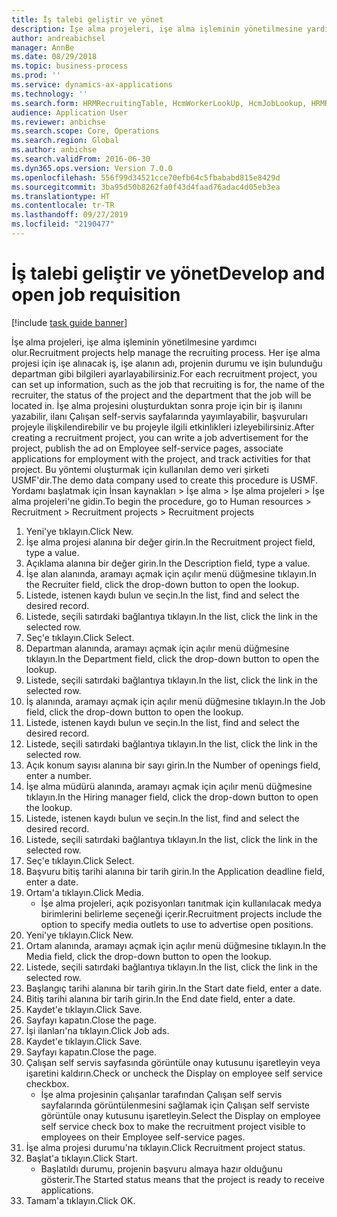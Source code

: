 ```yaml
---
title: İş talebi geliştir ve yönet
description: İşe alma projeleri, işe alma işleminin yönetilmesine yardımcı olur.
author: andreabichsel
manager: AnnBe
ms.date: 08/29/2018
ms.topic: business-process
ms.prod: ''
ms.service: dynamics-ax-applications
ms.technology: ''
ms.search.form: HRMRecruitingTable, HcmWorkerLookUp, HcmJobLookup, HRMRecruitingMedia, HRMRecruitingJobAd
audience: Application User
ms.reviewer: anbichse
ms.search.scope: Core, Operations
ms.search.region: Global
ms.author: anbichse
ms.search.validFrom: 2016-06-30
ms.dyn365.ops.version: Version 7.0.0
ms.openlocfilehash: 556f99d34521cce70efb64c5fbababd815e8429d
ms.sourcegitcommit: 3ba95d50b8262fa0f43d4faad76adac4d05eb3ea
ms.translationtype: HT
ms.contentlocale: tr-TR
ms.lasthandoff: 09/27/2019
ms.locfileid: "2190477"
---
```

# <a name="develop-and-open-job-requisition"></a><span data-ttu-id="abdad-103">İş talebi geliştir ve yönet</span><span class="sxs-lookup"><span data-stu-id="abdad-103">Develop and open job requisition</span></span>

[!include [task guide banner](../../includes/task-guide-banner.md)]

<span data-ttu-id="abdad-104">İşe alma projeleri, işe alma işleminin yönetilmesine yardımcı olur.</span><span class="sxs-lookup"><span data-stu-id="abdad-104">Recruitment projects help manage the recruiting process.</span></span> <span data-ttu-id="abdad-105">Her işe alma projesi için işe alınacak iş, işe alanın adı, projenin durumu ve işin bulunduğu departman gibi bilgileri ayarlayabilirsiniz.</span><span class="sxs-lookup"><span data-stu-id="abdad-105">For each recruitment project, you can set up information, such as the job that recruiting is for, the name of the recruiter, the status of the project and the department that the job will be located in.</span></span> <span data-ttu-id="abdad-106">İşe alma projesini oluşturduktan sonra proje için bir iş ilanını yazabilir, ilanı Çalışan self-servis sayfalarında yayımlayabilir, başvuruları projeyle ilişkilendirebilir ve bu projeyle ilgili etkinlikleri izleyebilirsiniz.</span><span class="sxs-lookup"><span data-stu-id="abdad-106">After creating a recruitment project, you can write a job advertisement for the project, publish the ad on Employee self-service pages, associate applications for employment with the project, and track activities for that project.</span></span> <span data-ttu-id="abdad-107">Bu yöntemi oluşturmak için kullanılan demo veri şirketi USMF'dir.</span><span class="sxs-lookup"><span data-stu-id="abdad-107">The demo data company used to create this procedure is USMF.</span></span> <span data-ttu-id="abdad-108">Yordamı başlatmak için İnsan kaynakları > İşe alma > İşe alma projeleri > İşe alma projeleri'ne gidin.</span><span class="sxs-lookup"><span data-stu-id="abdad-108">To begin the procedure, go to Human resources > Recruitment > Recruitment projects > Recruitment projects</span></span>

1. <span data-ttu-id="abdad-109">Yeni'ye tıklayın.</span><span class="sxs-lookup"><span data-stu-id="abdad-109">Click New.</span></span>
2. <span data-ttu-id="abdad-110">İşe alma projesi alanına bir değer girin.</span><span class="sxs-lookup"><span data-stu-id="abdad-110">In the Recruitment project field, type a value.</span></span>
3. <span data-ttu-id="abdad-111">Açıklama alanına bir değer girin.</span><span class="sxs-lookup"><span data-stu-id="abdad-111">In the Description field, type a value.</span></span>
4. <span data-ttu-id="abdad-112">İşe alan alanında, aramayı açmak için açılır menü düğmesine tıklayın.</span><span class="sxs-lookup"><span data-stu-id="abdad-112">In the Recruiter field, click the drop-down button to open the lookup.</span></span>
5. <span data-ttu-id="abdad-113">Listede, istenen kaydı bulun ve seçin.</span><span class="sxs-lookup"><span data-stu-id="abdad-113">In the list, find and select the desired record.</span></span>
6. <span data-ttu-id="abdad-114">Listede, seçili satırdaki bağlantıya tıklayın.</span><span class="sxs-lookup"><span data-stu-id="abdad-114">In the list, click the link in the selected row.</span></span>
7. <span data-ttu-id="abdad-115">Seç'e tıklayın.</span><span class="sxs-lookup"><span data-stu-id="abdad-115">Click Select.</span></span>
8. <span data-ttu-id="abdad-116">Departman alanında, aramayı açmak için açılır menü düğmesine tıklayın.</span><span class="sxs-lookup"><span data-stu-id="abdad-116">In the Department field, click the drop-down button to open the lookup.</span></span>
9. <span data-ttu-id="abdad-117">Listede, seçili satırdaki bağlantıya tıklayın.</span><span class="sxs-lookup"><span data-stu-id="abdad-117">In the list, click the link in the selected row.</span></span>
10. <span data-ttu-id="abdad-118">İş alanında, aramayı açmak için açılır menü düğmesine tıklayın.</span><span class="sxs-lookup"><span data-stu-id="abdad-118">In the Job field, click the drop-down button to open the lookup.</span></span>
11. <span data-ttu-id="abdad-119">Listede, istenen kaydı bulun ve seçin.</span><span class="sxs-lookup"><span data-stu-id="abdad-119">In the list, find and select the desired record.</span></span>
12. <span data-ttu-id="abdad-120">Listede, seçili satırdaki bağlantıya tıklayın.</span><span class="sxs-lookup"><span data-stu-id="abdad-120">In the list, click the link in the selected row.</span></span>
13. <span data-ttu-id="abdad-121">Açık konum sayısı alanına bir sayı girin.</span><span class="sxs-lookup"><span data-stu-id="abdad-121">In the Number of openings field, enter a number.</span></span>
14. <span data-ttu-id="abdad-122">İşe alma müdürü alanında, aramayı açmak için açılır menü düğmesine tıklayın.</span><span class="sxs-lookup"><span data-stu-id="abdad-122">In the Hiring manager field, click the drop-down button to open the lookup.</span></span>
15. <span data-ttu-id="abdad-123">Listede, istenen kaydı bulun ve seçin.</span><span class="sxs-lookup"><span data-stu-id="abdad-123">In the list, find and select the desired record.</span></span>
16. <span data-ttu-id="abdad-124">Listede, seçili satırdaki bağlantıya tıklayın.</span><span class="sxs-lookup"><span data-stu-id="abdad-124">In the list, click the link in the selected row.</span></span>
17. <span data-ttu-id="abdad-125">Seç'e tıklayın.</span><span class="sxs-lookup"><span data-stu-id="abdad-125">Click Select.</span></span>
18. <span data-ttu-id="abdad-126">Başvuru bitiş tarihi alanına bir tarih girin.</span><span class="sxs-lookup"><span data-stu-id="abdad-126">In the Application deadline field, enter a date.</span></span>
19. <span data-ttu-id="abdad-127">Ortam'a tıklayın.</span><span class="sxs-lookup"><span data-stu-id="abdad-127">Click Media.</span></span>
    * <span data-ttu-id="abdad-128">İşe alma projeleri, açık pozisyonları tanıtmak için kullanılacak medya birimlerini belirleme seçeneği içerir.</span><span class="sxs-lookup"><span data-stu-id="abdad-128">Recruitment projects include the option to specify media outlets to use to advertise open positions.</span></span>  
20. <span data-ttu-id="abdad-129">Yeni'ye tıklayın.</span><span class="sxs-lookup"><span data-stu-id="abdad-129">Click New.</span></span>
21. <span data-ttu-id="abdad-130">Ortam alanında, aramayı açmak için açılır menü düğmesine tıklayın.</span><span class="sxs-lookup"><span data-stu-id="abdad-130">In the Media field, click the drop-down button to open the lookup.</span></span>
22. <span data-ttu-id="abdad-131">Listede, seçili satırdaki bağlantıya tıklayın.</span><span class="sxs-lookup"><span data-stu-id="abdad-131">In the list, click the link in the selected row.</span></span>
23. <span data-ttu-id="abdad-132">Başlangıç tarihi alanına bir tarih girin.</span><span class="sxs-lookup"><span data-stu-id="abdad-132">In the Start date field, enter a date.</span></span>
24. <span data-ttu-id="abdad-133">Bitiş tarihi alanına bir tarih girin.</span><span class="sxs-lookup"><span data-stu-id="abdad-133">In the End date field, enter a date.</span></span>
25. <span data-ttu-id="abdad-134">Kaydet'e tıklayın.</span><span class="sxs-lookup"><span data-stu-id="abdad-134">Click Save.</span></span>
26. <span data-ttu-id="abdad-135">Sayfayı kapatın.</span><span class="sxs-lookup"><span data-stu-id="abdad-135">Close the page.</span></span>
27. <span data-ttu-id="abdad-136">İşi ilanları'na tıklayın.</span><span class="sxs-lookup"><span data-stu-id="abdad-136">Click Job ads.</span></span>
28. <span data-ttu-id="abdad-137">Kaydet'e tıklayın.</span><span class="sxs-lookup"><span data-stu-id="abdad-137">Click Save.</span></span>
29. <span data-ttu-id="abdad-138">Sayfayı kapatın.</span><span class="sxs-lookup"><span data-stu-id="abdad-138">Close the page.</span></span>
30. <span data-ttu-id="abdad-139">Çalışan self servis sayfasında görüntüle onay kutusunu işaretleyin veya işaretini kaldırın.</span><span class="sxs-lookup"><span data-stu-id="abdad-139">Check or uncheck the Display on employee self service checkbox.</span></span>
    * <span data-ttu-id="abdad-140">İşe alma projesinin çalışanlar tarafından Çalışan self servis sayfalarında görüntülenmesini sağlamak için Çalışan self serviste görüntüle onay kutusunu işaretleyin.</span><span class="sxs-lookup"><span data-stu-id="abdad-140">Select the Display on employee self service check box to make the recruitment project visible to employees on their Employee self-service pages.</span></span>  
31. <span data-ttu-id="abdad-141">İşe alma projesi durumu'na tıklayın.</span><span class="sxs-lookup"><span data-stu-id="abdad-141">Click Recruitment project status.</span></span>
32. <span data-ttu-id="abdad-142">Başlat'a tıklayın.</span><span class="sxs-lookup"><span data-stu-id="abdad-142">Click Start.</span></span>
    * <span data-ttu-id="abdad-143">Başlatıldı durumu, projenin başvuru almaya hazır olduğunu gösterir.</span><span class="sxs-lookup"><span data-stu-id="abdad-143">The Started status means that the project is ready to receive applications.</span></span>  
33. <span data-ttu-id="abdad-144">Tamam'a tıklayın.</span><span class="sxs-lookup"><span data-stu-id="abdad-144">Click OK.</span></span>

